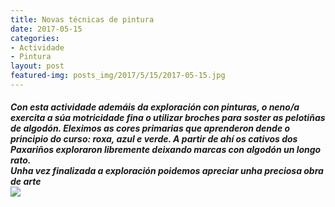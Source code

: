 ```yaml
---
title: Novas técnicas de pintura
date: 2017-05-15
categories:
- Actividade
- Pintura
layout: post
featured-img: posts_img/2017/5/15/2017-05-15.jpg
---
```


 <h5 class="center header text_h2">
     Con esta actividade ademáis da exploración con pinturas, o neno/a exercita a súa motricidade fina o utilizar broches
     para soster as pelotiñas de algodón.
     <!--more-->
    Eleximos as cores primarias que aprenderon dende o principio do curso: roxa, azul e verde. A partir de ahí os cativos dos
    Paxariños exploraron libremente deixando marcas con algodón un longo rato.<br>
    Unha vez finalizada a exploración poidemos apreciar unha preciosa obra de arte

 <div class="row">
     <div class="col s12 m12">
         <img class="responsive-img" src="{{ site.baseurl }}/posts_img/2017/5/15/2017-05-15.jpg">
     </div>
 </div>